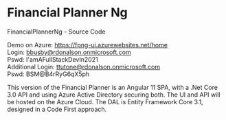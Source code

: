 # Financial Planner Ng

FinancialPlannerNg - Source Code 

Demo on Azure:    https://fpng-ui.azurewebsites.net/home <br/>
Login:            bbusby@rdonalson.onmicrosoft.com <br/>
Pswd:             I'amAFullStackDevIn2021 <br/>
Additional Login: ttutone@rdonalson.onmicrosoft.com <br/>
Pswd:             BSM@B4rRyG6qX5ph <br/>

This version of the Financial Planner is an Angular 11 SPA, with a .Net Core 3.0 API and using Azure Active Directory securing both.  The UI and API will be hosted on the Azure Cloud. 
The DAL is Entity Framework Core 3.1, designed in a Code First approach.
